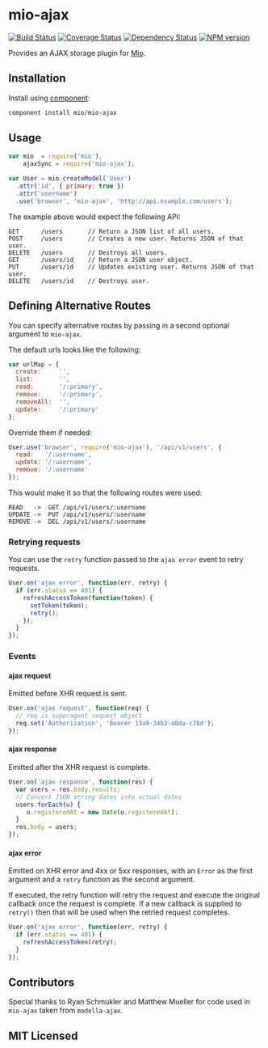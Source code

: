 # mio-ajax

[![Build Status](https://secure.travis-ci.org/alexmingoia/mio-ajax.png?branch=master)](http://travis-ci.org/alexmingoia/mio-ajax)
[![Coverage Status](https://coveralls.io/repos/alexmingoia/mio-ajax/badge.png?branch=master)](https://coveralls.io/r/alexmingoia/mio-ajax?branch=master)
[![Dependency Status](https://david-dm.org/alexmingoia/mio-ajax.png)](http://david-dm.org/alexmingoia/mio-ajax)
[![NPM version](https://badge.fury.io/js/mio-ajax.png)](http://badge.fury.io/js/mio-ajax)

Provides an AJAX storage plugin for [Mio](https://github.com/mio/mio).

## Installation

Install using [component](https://github.com/component/component/):

```sh
component install mio/mio-ajax
```

## Usage

```javascript
var mio  = require('mio'),
    ajaxSync = require('mio-ajax');

var User = mio.createModel('User')
  .attr('id', { primary: true })
  .attr('username')
  .use('browser', 'mio-ajax', 'http://api.example.com/users');
```

The example above would expect the following API:

    GET      /users       // Return a JSON list of all users.
    POST     /users       // Creates a new user. Returns JSON of that user.
    DELETE   /users       // Destroys all users.
    GET      /users/id    // Return a JSON user object.
    PUT      /users/id    // Updates existing user. Returns JSON of that user.
    DELETE   /users/id    // Destroys user.

## Defining Alternative Routes

You can specify alternative routes by passing in a second optional argument to
`mio-ajax`.

The default urls looks like the following:

```javascript
var urlMap = {
  create:     '',
  list:       '',
  read:       '/:primary',
  remove:     '/:primary',
  removeAll:  '',
  update:     '/:primary'
};
```

Override them if needed:

```javascript
User.use('browser', require('mio-ajax'), '/api/v1/users', {
  read:   '/:username',
  update: '/:username',
  remove: '/:username'
});
```

This would make it so that the following routes were used:

    READ   ->  GET /api/v1/users/:username
    UPDATE ->  PUT /api/v1/users/:username
    REMOVE ->  DEL /api/v1/users/:username

### Retrying requests

You can use the `retry` function passed to the `ajax error` event to retry
requests.

```javascript
User.on('ajax error', function(err, retry) {
  if (err.status == 401) {
    refreshAccessToken(function(token) {
      setToken(token);
      retry();
    });
  }
});
```

### Events

#### ajax request

Emitted before XHR request is sent.

```javascript
User.on('ajax request', function(req) {
  // req is superagent request object
  req.set('Authorization', 'Bearer 13a9-34b3-a8da-c78d');
});
```

#### ajax response

Emitted after the XHR request is complete.

```javascript
User.on('ajax response', function(res) {
  var users = res.body.results;
  // Convert JSON string dates into actual dates
  users.forEach(u) {
     u.registeredAt = new Date(u.registeredAt);
  }
  res.body = users;
});
```

#### ajax error

Emitted on XHR error and 4xx or 5xx responses, with an `Error` as the first
argument and a `retry` function as the second argument.

If executed, the retry function will retry the request and execute the
original callback once the request is complete. If a new callback is supplied to
`retry()` then that will be used when the retried request completes.

```javascript
User.on('ajax error', function(err, retry) {
  if (err.status == 401) {
    refreshAccessToken(retry);
  }
});
```

## Contributors

Special thanks to Ryan Schmukler and Matthew Mueller for code used in
`mio-ajax` taken from `modella-ajax`.

## MIT Licensed
